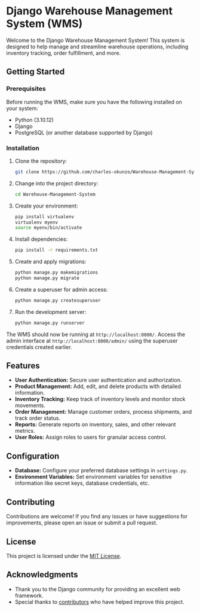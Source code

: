 # Django Warehouse Management System (WMS)

Welcome to the Django Warehouse Management System! This system is designed to help manage and streamline warehouse operations, including inventory tracking, order fulfillment, and more.

## Getting Started

### Prerequisites

Before running the WMS, make sure you have the following installed on your system:

- Python (3.10.12)
- Django
- PostgreSQL (or another database supported by Django)

### Installation

1. Clone the repository:

    ```bash
    git clone https://github.com/charles-okunzo/Warehouse-Management-System.git
    ```

2. Change into the project directory:

    ```bash
    cd Warehouse-Management-System
    ```
3. Create your environment:

    ```bash
    pip install virtualenv
    virtualenv myenv
    source myenv/bin/activate
    ```

4. Install dependencies:

    ```bash
    pip install -r requirements.txt
    ```

5. Create and apply migrations:

    ```bash
    python manage.py makemigrations
    python manage.py migrate
    ```

6. Create a superuser for admin access:

    ```bash
    python manage.py createsuperuser
    ```

7. Run the development server:

    ```bash
    python manage.py runserver
    ```

The WMS should now be running at `http://localhost:8000/`. Access the admin interface at `http://localhost:8000/admin/` using the superuser credentials created earlier.

## Features

- **User Authentication:** Secure user authentication and authorization.
- **Product Management:** Add, edit, and delete products with detailed information.
- **Inventory Tracking:** Keep track of inventory levels and monitor stock movements.
- **Order Management:** Manage customer orders, process shipments, and track order status.
- **Reports:** Generate reports on inventory, sales, and other relevant metrics.
- **User Roles:** Assign roles to users for granular access control.

## Configuration

- **Database:** Configure your preferred database settings in `settings.py`.
- **Environment Variables:** Set environment variables for sensitive information like secret keys, database credentials, etc.

## Contributing

Contributions are welcome! If you find any issues or have suggestions for improvements, please open an issue or submit a pull request.

## License

This project is licensed under the [MIT License](LICENSE).

## Acknowledgments

- Thank you to the Django community for providing an excellent web framework.
- Special thanks to [contributors](CONTRIBUTORS.md) who have helped improve this project.

